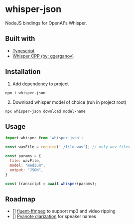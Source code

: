 # whisper-json

NodeJS bindings for OpenAI's Whisper.

## Built with

- [Typescript](https://www.typescriptlang.org/)
- [Whisper CPP (by: ggerganov)](https://github.com/ggerganov/whisper.cpp)

## Installation

1. Add dependency to project

`
npm i whisper-json
`

2. Download whisper model of choice (run in project root)

`
npx whisper-json download model-name
`

## Usage

```javascript
import whisper from 'whisper-json';

const wavFile = require('./file.wav'); // only wav files

const params = {
  file: wavFile,
  model: "medium",
  output: "JSON",
}

const transcript = await whisper(params);
```

## Roadmap

- [] [fluent-ffmpeg](https://www.npmjs.com/package/fluent-ffmpeg) to support mp3 and video ripping
- [] [Pyanote diarization](https://huggingface.co/pyannote/speaker-diarization) for speaker names
